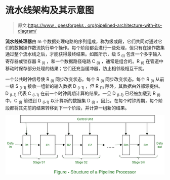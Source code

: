 # 流水线架构及其示意图

> 原文:[https://www . geesforgeks . org/pipelined-architecture-with-its-diagram/](https://www.geeksforgeeks.org/pipelined-architecture-with-its-diagram/)

**流水线处理器**由 m 个数据处理电路的序列组成，称为级或段，它们共同对通过它们的数据操作数流执行单个操作。每个阶段都会进行一些处理，但只有在操作数集通过整个流水线之后，才能获得最终结果。如图所示，级 S <sub>(i)</sub> 包含一个多字输入寄存器或锁存器 R <sub>(i)</sub> ，和一个数据路径电路 C <sub>(i)</sub> ，通常是组合的。R <sub>(i)</sub> 在管道中移动时保存部分处理的结果；它们还充当缓冲器，防止相邻级相互干扰。

一个公共时钟信号使 R <sub>(i)</sub> 同步改变状态。每个 R <sub>(i)</sub> 同步改变状态。每个 R <sub>(i)</sub> 从前一级 S <sub>(i-1)</sub> 接收一组新的输入数据 D <sub>(i-1)</sub> ，但 R <sub>(1)</sub> 除外，其数据由外部源提供。D <sub>(i-1)</sub> 代表 C <sub>(i-1)</sub> 在前一个时钟周期计算的结果。一旦 D <sub>(i-1)</sub> 已经被加载到 R <sub>(i)</sub> 中，C <sub>(i)</sub> 前进到 D <sub>(i-1)</sub> 以计算新的数据集 D <sub>(i)</sub> 。因此，在每个时钟周期，每个阶段都将其先前的结果转移到下一个阶段，并计算一组新的结果。

![](img/102970069e50b5efeb4ea3781792d61b.png)